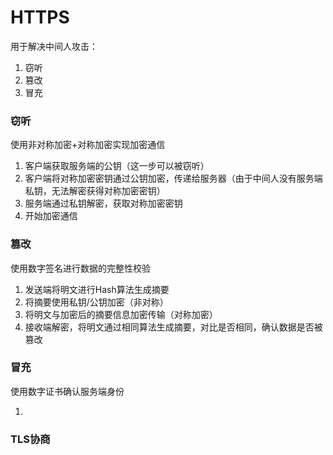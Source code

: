 # HTTPS

用于解决中间人攻击：
1. 窃听
2. 篡改
3. 冒充


### 窃听

使用非对称加密+对称加密实现加密通信

1. 客户端获取服务端的公钥（这一步可以被窃听）
2. 客户端将对称加密密钥通过公钥加密，传递给服务器（由于中间人没有服务端私钥，无法解密获得对称加密密钥）
3. 服务端通过私钥解密，获取对称加密密钥
4. 开始加密通信

### 篡改

使用数字签名进行数据的完整性校验

1. 发送端将明文进行Hash算法生成摘要
2. 将摘要使用私钥/公钥加密（非对称）
3. 将明文与加密后的摘要信息加密传输（对称加密）
4. 接收端解密，将明文通过相同算法生成摘要，对比是否相同，确认数据是否被篡改

### 冒充

使用数字证书确认服务端身份

1. 


### TLS协商




